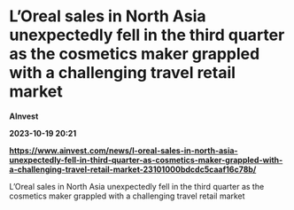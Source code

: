 # L’Oreal sales in North Asia unexpectedly fell in the third quarter as the cosmetics maker grappled with a challenging travel retail market
**AInvest**

**2023-10-19 20:21**

**https://www.ainvest.com/news/l-oreal-sales-in-north-asia-unexpectedly-fell-in-third-quarter-as-cosmetics-maker-grappled-with-a-challenging-travel-retail-market-23101000bdcdc5caaf16c78b/**

L’Oreal sales in North Asia unexpectedly fell in the third quarter as the cosmetics maker grappled with a challenging travel retail market
